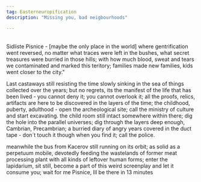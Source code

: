 ```yaml
---
tag: Easterneuropification
description: "Missing you, bad neigbourhoods"

---
```

<!--<br><br>
<
Only the last few castaways still resisting the time<br> slowly sinking in the sea of things collected over the years.<br>
but no regrets, its the manifest of the life that has been lived - you cannot deny it; you cannot overlook it; it's a monumental pile of life; if you just stand still for a while you might start disolving, too; a landmark of this flat; all the proofs, relics, artifacts are here to be discovered in the layers of the time; the childhood, puberty, adulthood - open the archeological site; call the ministry of culture and start excavating. the child room still intact somewhere within there; dig the hole into the parallel universes; dig through the layers deep enough, Cambrian, Precambrian; a burried diary of angry years covered in the duct tape - dont touch it though when you find it; call the police."-->

<br>Sidliste Pisnice - [maybe the only place in the world] where gentrification went reversed, no matter what traces were left in the bushes, what secret treasures were burried in those hills; with how much blood, sweat and tears we contaminated and marked this teritory; families made new families, kids went closer to the city."

Last castaways still resisting the time slowly sinking in the sea of things collected over the years; but no regrets, its the manifest of the life that has been lived - you cannot deny it; you cannot overlook it; all the proofs, relics, artifacts are here to be discovered in the layers of the time; the childhood, puberty, adulthood - open the archeological site; call the ministry of culture and start excavating. the child room still intact somewhere within there; dig the hole into the parallel universes; dig through the layers deep enough, Cambrian, Precambrian; a burried diary of angry years covered in the duct tape - don´t touch it though when you find it; call the police.

meanwhile the bus from Kacerov still running on its orbit; as solid as a perpetuum mobile, devotedly feeding the wastelands of former meat processing plant with all kinds of leftover human forms; enter the lapidarium, sit still, become a part of this weird screenplay and let it consume you; wait for me Pisnice, Ill be there in 13 minutes 
